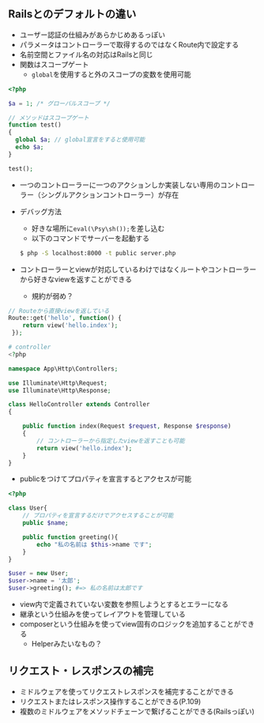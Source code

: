 ## Railsとのデフォルトの違い
- ユーザー認証の仕組みがあらかじめあるっぽい
- パラメータはコントローラーで取得するのではなくRoute内で設定する
- 名前空間とファイル名の対応はRailsと同じ
- 関数はスコープゲート
    - `global`を使用すると外のスコープの変数を使用可能

```php
<?php

$a = 1; /* グローバルスコープ */

// メソッドはスコープゲート
function test()
{
  global $a; // global宣言をすると使用可能
  echo $a;
}

test();
```

- 一つのコントローラーに一つのアクションしか実装しない専用のコントローラー（シングルアクションコントローラー）が存在

- デバッグ方法
    - 好きな場所に`eval(\Psy\sh());`を差し込む
    - 以下のコマンドでサーバーを起動する

    ```sh
    $ php -S localhost:8000 -t public server.php
    ```

- コントローラーとviewが対応しているわけではなくルートやコントローラーから好きなviewを返すことができる
    - 規約が弱め？

```php
// Routeから直接viewを返している
Route::get('hello', function() {
    return view('hello.index');
 });
```

```php
# controller
<?php

namespace App\Http\Controllers;

use Illuminate\Http\Request;
use Illuminate\Http\Response;

class HelloController extends Controller
{

    public function index(Request $request, Response $response)
    {
        // コントローラーから指定したviewを返すことも可能
        return view('hello.index');
    }
}
```

- publicをつけてプロパティを宣言するとアクセスが可能

```php
<?php

class User{
    // プロパティを宣言するだけでアクセスすることが可能
    public $name;

    public function greeting(){
        echo "私の名前は $this->name です";
    }
}

$user = new User;
$user->name = '太郎';
$user->greeting(); #=> 私の名前は太郎です
```

- view内で定義されていない変数を参照しようとするとエラーになる
- 継承という仕組みを使ってレイアウトを管理している
- composerという仕組みを使ってview固有のロジックを追加することができる
    - Helperみたいなもの？


## リクエスト・レスポンスの補完
- ミドルウェアを使ってリクエストレスポンスを補完することができる
- リクエストまたはレスポンス操作することができる(P.109)
- 複数のミドルウェアをメソッドチェーンで繋げることができる(Railsっぽい)
